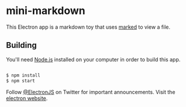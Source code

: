 # mini-markdown
This Electron app is a markdown toy that uses [marked](https://www.npmjs.com/package/marked) to view a file. 

## Building

You'll need [Node.js](https://nodejs.org) installed on your computer in order to build this app. 

```bash

$ npm install
$ npm start
```

Follow [@ElectronJS](https://twitter.com/electronjs) on Twitter for important
announcements. Visit the [electron website](http://electron.atom.io).
